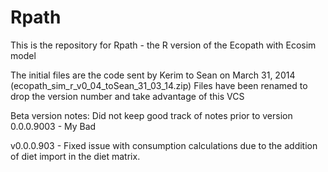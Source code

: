 Rpath
=====
This is the repository for Rpath - the R version of the Ecopath with Ecosim model

The initial files are the code sent by Kerim to Sean on March 31, 2014 (ecopath_sim_r_v0_04_toSean_31_03_14.zip)
Files have been renamed to drop the version number and take advantage of this VCS

Beta version notes:
Did not keep good track of notes prior to version 0.0.0.9003 - My Bad

v0.0.0.903 - Fixed issue with consumption calculations due to the addition of
diet import in the diet matrix.
